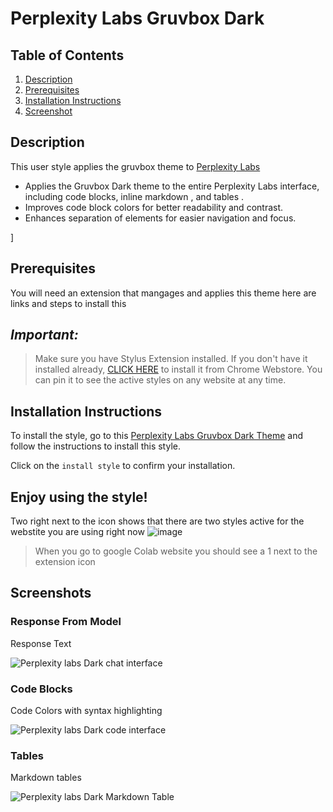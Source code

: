 # Perplexity Labs Gruvbox Dark


## Table of Contents
1. [Description](#description)
 2. [Prerequisites](#Pre)
3. [Installation Instructions](#installation-instructions)
4. [Screenshot](#screenshot)





## Description <a name="description"></a>

This user style applies the  gruvbox theme to  [Perplexity Labs](https://labs.perplexity.ai/) 

- Applies the Gruvbox Dark theme to the entire Perplexity Labs interface, including code blocks, inline markdown , and tables .
- Improves code block colors for better readability and contrast.
 - Enhances separation of elements for easier navigation and focus.

]






## Prerequisites <a name="Pre"></a>
You will need an extension that mangages and applies this theme 
here are links and steps to install this 

## _Important:_

>  Make sure you have Stylus Extension installed. If you don't have it installed already, [CLICK HERE](https://chrome.google.com/webstore/detail/stylus/clngdbkpkpeebahjckkjfobafhncgmne) to install it from Chrome Webstore. You can pin it to see the active styles on any website at any time.






## Installation Instructions <a name="installation-instructions"></a>



To install the style, go to this [Perplexity Labs Gruvbox Dark Theme](https://userstyles.world/style/14924/perplexity-labs-gruvbox-dark-theme) and follow the instructions to install this style. 



Click on the `install style` to confirm your installation.

Enjoy using the style!
------------------------------

Two right next to the icon shows that there are two styles active for the webstite you are using right now
![image](https://github.com/bilalazh/Google-Chivo-Font-On-every-website-/assets/139261053/a0c78478-203e-48fe-a1e2-98ff0aa8fff0)

>When  you go to google Colab website you should see a 1 next to the extension icon 


## Screenshots<a name="screenshot"></a>



### Response From Model 

Response Text 


![Perplexity labs Dark chat interface](https://github.com/bilalazh/Labs-Perplexity-GruvboxDark/assets/139261053/aec6c1ad-cc56-4581-b668-e158752da7d1)





### Code Blocks
Code Colors with syntax highlighting 

![Perplexity labs Dark code interface ](https://github.com/bilalazh/Labs-Perplexity-GruvboxDark/assets/139261053/5cce6c31-ae87-4259-b609-a35b0b9366de)



### Tables 

Markdown tables 


![Perplexity labs Dark Markdown Table ](https://github.com/bilalazh/Labs-Perplexity-GruvboxDark/assets/139261053/b7c1524c-733b-44f8-a19a-0cd28dd62bab)







